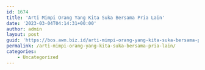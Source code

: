 ```yaml
---
id: 1674
title: 'Arti Mimpi Orang Yang Kita Suka Bersama Pria Lain'
date: '2023-03-04T04:14:31+00:00'
author: admin
layout: post
guid: 'https://bos.awn.biz.id/arti-mimpi-orang-yang-kita-suka-bersama-pria-lain/'
permalink: /arti-mimpi-orang-yang-kita-suka-bersama-pria-lain/
categories:
    - Uncategorized
---
```


